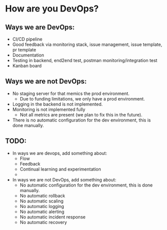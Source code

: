 # How are you DevOps?

## Ways we are DevOps:

- CI/CD pipeline
- Good feedback via monitoring stack, issue management, issue template, pr template
- Documentation
- Testing in backend, end2end test, postman monitoring/integration test
- Kanban board

## Ways we are not DevOps:

- No staging server for that memics the prod environment.
  - Due to funding limitations, we only have a prod environment.
- Logging in the backend is not implemented.
- Monitoring is not implemented fully
  - Not all metrics are present (we plan to fix this in the future).
- There is no automatic configuration for the dev environment, this is done manually.

## TODO:

- In ways we are devops, add something about:
  - Flow
  - Feedback
  - Continual learning and experimentation
  -
- In ways we are not DevOps, add something about:
  - No automatic configuration for the dev environment, this is done manually.
  - No automatic rollback
  - No automatic scaling
  - No automatic logging
  - No automatic alerting
  - No automatic incident response
  - No automatic recovery
